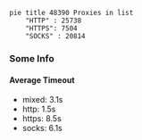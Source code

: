 
```mermaid
pie title 48390 Proxies in list
    "HTTP" : 25738
    "HTTPS": 7504
    "SOCKS" : 20814
```

### Some Info
#### Average Timeout

- mixed: 3.1s
- http: 1.5s
- https: 8.5s
- socks: 6.1s